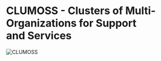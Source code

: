 # CLUMOSS - Clusters of Multi-Organizations for Support and Services
![CLUMOSS](https://github.com/CLUMOSS/clumoss.com/assets/139126726/f45fde16-9852-4c38-8cfe-5fc1e55b99f6)
